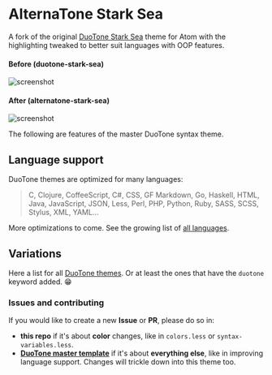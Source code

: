 # AlternaTone Stark Sea

A fork of the original [DuoTone Stark Sea](https://atom.io/themes/duotone-stark-sea-syntax) theme for Atom with the highlighting tweaked to better suit languages with OOP features.

#### Before (duotone-stark-sea)
![screenshot](https://raw.github.com/molovo/alternatone-stark-sea-syntax/master/screenshot-before.png)

#### After (alternatone-stark-sea)
![screenshot](https://raw.github.com/molovo/alternatone-stark-sea-syntax/master/screenshot-after.png)

The following are features of the master DuoTone syntax theme.

## Language support

DuoTone themes are optimized for many languages:

> C, Clojure, CoffeeScript, C#, CSS, GF Markdown, Go, Haskell, HTML, Java, JavaScript, JSON, Less, Perl, PHP, Python, Ruby, SASS, SCSS, Stylus, XML, YAML...

More optimizations to come. See the growing list of [all languages](/styles/languages).


## Variations

Here a list for all [DuoTone themes](https://atom.io/themes/search?utf8=%E2%9C%93&q=keyword:duotone). Or at least the ones that have the `duotone` keyword added. :grin:


### Issues and contributing

If you would like to create a new __Issue__ or __PR__, please do so in:

- __this repo__ if it's about __color__ changes, like in `colors.less` or `syntax-variables.less`.
- __[DuoTone master template](https://github.com/simurai/duotone-syntax)__ if it's about __everything else__, like in improving language support. Changes will trickle down into this theme too.
